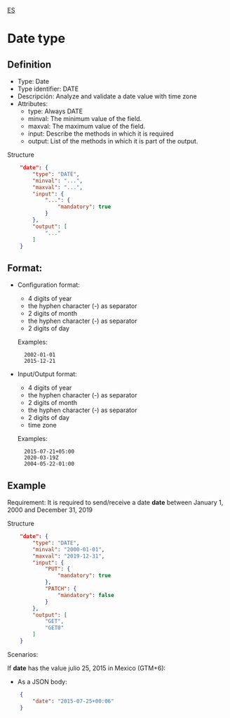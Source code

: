 [ES](DATE-ES.md)
# Date type

## Definition
* Type: Date
* Type identifier: DATE
* Descripción: Analyze and validate a date value with time zone
* Attributes:
  * type: Always DATE
  * minval: The minimum value of the field.
  * maxval: The maximum value of the field.
  * input: Describe the methods in which it is required
  * output: List of the methods in which it is part of the output.

Structure
```json
	"date": {
		"type": "DATE",
		"minval": "...",
		"maxval": "...",
		"input": {
			"...": {
				"mandatory": true
			}
		},
		"output": [
			"..."
		]
	}

```
## Format:
* Configuration format:
  * 4 digits of year
  * the hyphen character (-) as separator
  * 2 digits of month
  * the hyphen character (-) as separator
  * 2 digits of day

  Examples:
  ```text
	2002-01-01
	2015-12-21
  ```
* Input/Output format:
  * 4 digits of year
  * the hyphen character (-) as separator
  * 2 digits of month
  * the hyphen character (-) as separator
  * 2 digits of day
  * time zone

  Examples:
  ```text
	2015-07-21+05:00
	2020-03-19Z
	2004-05-22-01:00
  ```

## Example

Requirement: It is required to send/receive a date __date__ between January 1, 2000 and December 31, 2019

Structure
```json
	"date": {
		"type": "DATE",
		"minval": "2000-01-01",
		"maxval": "2019-12-31",
		"input": {
			"PUT": {
				"mandatory": true
			},
			"PATCH": {
				"mandatory": false
			}
		},
		"output": [
			"GET",
			"GET0"
		]
	}
```

Scenarios:

If __date__ has the value julio 25, 2015 in Mexico (GTM+6):
* As a JSON body:
```json
	{
		"date": "2015-07-25+00:06"
	}
```
